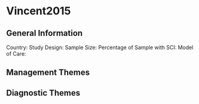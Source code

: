 # Vincent2015

## General Information
Country: 
Study Design: 
Sample Size: 
Percentage of Sample with SCI:
Model of Care: 

## Management Themes


## Diagnostic Themes
